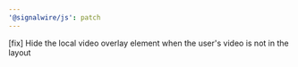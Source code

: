 ```yaml
---
'@signalwire/js': patch
---
```


[fix] Hide the local video overlay element when the user's video is not in the layout
